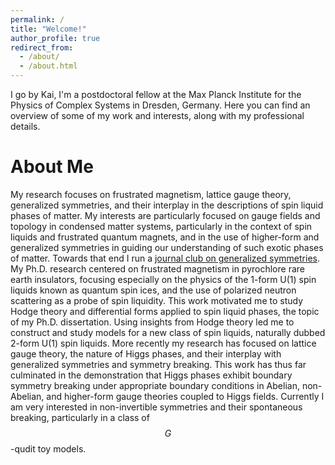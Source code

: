 ```yaml
---
permalink: /
title: "Welcome!"
author_profile: true
redirect_from: 
  - /about/
  - /about.html
---
```


I go by Kai, I'm a postdoctoral fellow at the Max Planck Institute for the Physics of Complex Systems in Dresden, Germany. 
Here you can find an overview of some of my work and interests, along with my professional details. 


About Me
=====

My research focuses on frustrated magnetism, lattice gauge theory, generalized symmetries, and their interplay in the descriptions of spin liquid phases of matter.
My interests are particularly focused on gauge fields and topology in condensed matter systems, particularly in the context of spin liquids and frustrated quantum magnets, and in the use of higher-form and generalized symmetries in guiding our understanding of such exotic phases of matter.
Towards that end I run a [journal club on generalized symmetries](https://generalized-symmetries-journal-club.github.io). 
My Ph.D. research centered on frustrated magnetism in pyrochlore rare earth insulators, focusing especially on the physics of the 1-form U(1) spin liquids known as quantum spin ices, and the use of polarized neutron scattering as a probe of spin liquidity. 
This work motivated me to study Hodge theory and differential forms applied to spin liquid phases, the topic of my Ph.D. dissertation. 
Using insights from Hodge theory led me to construct and study models for a new class of spin liquids, naturally dubbed 2-form U(1) spin liquids. 
More recently my research has focused on lattice gauge theory, the nature of Higgs phases, and their interplay with generalized symmetries and symmetry breaking. 
This work has thus far culminated in the demonstration that Higgs phases exhibit boundary symmetry breaking under appropriate boundary conditions in Abelian, non-Abelian, and higher-form gauge theories coupled to Higgs fields.
Currently I am very interested in non-invertible symmetries and their spontaneous breaking, particularly in a class of $$G$$-qudit toy models.




